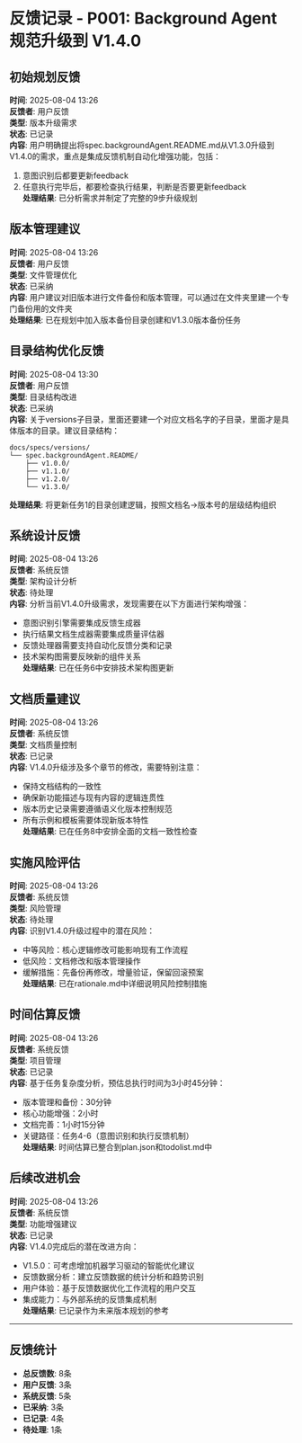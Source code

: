 # 反馈记录 - P001: Background Agent 规范升级到 V1.4.0

## 初始规划反馈

**时间**: 2025-08-04 13:26  
**反馈者**: 用户反馈  
**类型**: 版本升级需求  
**状态**: 已记录  
**内容**: 用户明确提出将spec.backgroundAgent.README.md从V1.3.0升级到V1.4.0的需求，重点是集成反馈机制自动化增强功能，包括：
1. 意图识别后都要更新feedback  
2. 任意执行完毕后，都要检查执行结果，判断是否要更新feedback  
**处理结果**: 已分析需求并制定了完整的9步升级规划

## 版本管理建议

**时间**: 2025-08-04 13:26  
**反馈者**: 用户反馈  
**类型**: 文件管理优化  
**状态**: 已采纳  
**内容**: 用户建议对旧版本进行文件备份和版本管理，可以通过在文件夹里建一个专门备份用的文件夹  
**处理结果**: 已在规划中加入版本备份目录创建和V1.3.0版本备份任务

## 目录结构优化反馈

**时间**: 2025-08-04 13:30  
**反馈者**: 用户反馈  
**类型**: 目录结构改进  
**状态**: 已采纳  
**内容**: 关于versions子目录，里面还要建一个对应文档名字的子目录，里面才是具体版本的目录。建议目录结构：
```
docs/specs/versions/
└── spec.backgroundAgent.README/
    ├── v1.0.0/
    ├── v1.1.0/
    ├── v1.2.0/
    └── v1.3.0/
```
**处理结果**: 将更新任务1的目录创建逻辑，按照文档名→版本号的层级结构组织

## 系统设计反馈

**时间**: 2025-08-04 13:26  
**反馈者**: 系统反馈  
**类型**: 架构设计分析  
**状态**: 待处理  
**内容**: 分析当前V1.4.0升级需求，发现需要在以下方面进行架构增强：
- 意图识别引擎需要集成反馈生成器
- 执行结果文档生成器需要集成质量评估器
- 反馈处理器需要支持自动化反馈分类和记录
- 技术架构图需要反映新的组件关系  
**处理结果**: 已在任务6中安排技术架构图更新

## 文档质量建议

**时间**: 2025-08-04 13:26  
**反馈者**: 系统反馈  
**类型**: 文档质量控制  
**状态**: 已记录  
**内容**: V1.4.0升级涉及多个章节的修改，需要特别注意：
- 保持文档结构的一致性
- 确保新功能描述与现有内容的逻辑连贯性
- 版本历史记录需要遵循语义化版本控制规范
- 所有示例和模板需要体现新版本特性  
**处理结果**: 已在任务8中安排全面的文档一致性检查

## 实施风险评估

**时间**: 2025-08-04 13:26  
**反馈者**: 系统反馈  
**类型**: 风险管理  
**状态**: 待处理  
**内容**: 识别V1.4.0升级过程中的潜在风险：
- 中等风险：核心逻辑修改可能影响现有工作流程
- 低风险：文档修改和版本管理操作
- 缓解措施：先备份再修改，增量验证，保留回滚预案  
**处理结果**: 已在rationale.md中详细说明风险控制措施

## 时间估算反馈

**时间**: 2025-08-04 13:26  
**反馈者**: 系统反馈  
**类型**: 项目管理  
**状态**: 已记录  
**内容**: 基于任务复杂度分析，预估总执行时间为3小时45分钟：
- 版本管理和备份：30分钟
- 核心功能增强：2小时
- 文档完善：1小时15分钟
- 关键路径：任务4-6（意图识别和执行反馈机制）  
**处理结果**: 时间估算已整合到plan.json和todolist.md中

## 后续改进机会

**时间**: 2025-08-04 13:26  
**反馈者**: 系统反馈  
**类型**: 功能增强建议  
**状态**: 已记录  
**内容**: V1.4.0完成后的潜在改进方向：
- V1.5.0：可考虑增加机器学习驱动的智能优化建议
- 反馈数据分析：建立反馈数据的统计分析和趋势识别
- 用户体验：基于反馈数据优化工作流程的用户交互
- 集成能力：与外部系统的反馈集成机制  
**处理结果**: 已记录作为未来版本规划的参考

---

## 反馈统计
- **总反馈数**: 8条
- **用户反馈**: 3条
- **系统反馈**: 5条
- **已采纳**: 3条
- **已记录**: 4条
- **待处理**: 1条